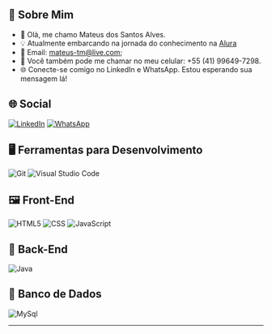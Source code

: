  ## 	🤖 Sobre Mim
- 👋 Olá, me chamo Mateus dos Santos Alves.
- 💡 Atualmente embarcando na jornada do conhecimento na <a href="https://alura.com.br">Alura</a>
- 📧 Email: mateus-tm@live.com;
- 📱 Você também pode me chamar no meu celular: +55 (41) 99649-7298.
- 🌐 Conecte-se comigo no LinkedIn e WhatsApp. Estou esperando sua mensagem lá!

## 🌐 Social

[![LinkedIn](https://img.shields.io/badge/linkedin-%230077B5.svg?style=for-the-badge&logo=linkedin&logoColor=white)](https://linkedin.com/in/ma7eus-alves/)
[![WhatsApp](https://img.shields.io/badge/WhatsApp-25D366?style=for-the-badge&logo=whatsapp&logoColor=white)](https://api.whatsapp.com/send?phone=5541996497298&text=Ol%C3%A1%20Mateus!%20Te%20achei%20no%20GitHub!)

## 🖥️ Ferramentas para Desenvolvimento

![Git](https://img.shields.io/badge/git-%23F05033.svg?style=for-the-badge&logo=git&logoColor=white)
![Visual Studio Code](https://img.shields.io/badge/Visual%20Studio%20Code-0078d7.svg?style=for-the-badge&logo=visual-studio-code&logoColor=white)


## 🖼️ Front-End
![HTML5](https://img.shields.io/badge/HTML5-E34F26?style=for-the-badge&logo=html5&logoColor=white)
![CSS](https://img.shields.io/badge/CSS-239120?&style=for-the-badge&logo=css3&logoColor=white)
![JavaScript](https://img.shields.io/badge/javascript-%23323330.svg?style=for-the-badge&logo=javascript&logoColor=%23F7DF1E)


## 🧮 Back-End
![Java](https://img.shields.io/badge/java-%23ED8B00.svg?style=for-the-badge&logo=openjdk&logoColor=white)

## 💾 Banco de Dados
![MySql](https://img.shields.io/badge/MySQL-00000F?style=for-the-badge&logo=mysql&logoColor=white)

<hr /> 
